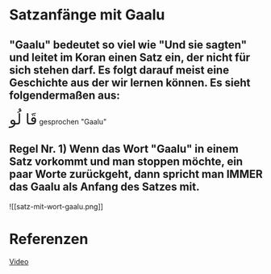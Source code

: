 # Satzanfänge mit Gaalu
## "Gaalu" bedeutet so viel wie "Und sie sagten" und leitet im Koran einen Satz ein, der nicht für sich stehen darf. Es folgt darauf meist eine Geschichte aus der wir lernen können. Es sieht folgendermaßen aus:

<span style="font-size: 22pt">قَا لُو</span>
gesprochen "Gaalu"

## Regel Nr. 1) Wenn das Wort "Gaalu" in einem Satz vorkommt und man stoppen möchte, ein paar Worte zurückgeht, dann spricht man IMMER das Gaalu als Anfang des Satzes mit.

![[satz-mit-wort-gaalu.png]]

# Referenzen

[Video](https://youtu.be/MaKZ3ZAE6gU)